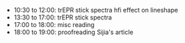 - 10:30 to 12:00: trEPR stick spectra hfi effect on lineshape
- 13:30 to 17:00: trEPR stick spectra
- 17:00 to 18:00: misc reading
- 18:00 to 19:00: proofreading Sijia's article